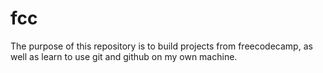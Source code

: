 # fcc
The purpose of this repository is to build projects from freecodecamp, as well as learn to use git and github on my own machine.
